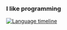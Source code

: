 ### I like programming

<!--
**akazukin5151/akazukin5151** is a ✨ _special_ ✨ repository because its `README.md` (this file) appears on your GitHub profile.

Here are some ideas to get you started:

- 🔭 I’m currently working on ...
- 🌱 I’m currently learning ...
- 👯 I’m looking to collaborate on ...
- 🤔 I’m looking for help with ...
- 💬 Ask me about ...
- 📫 How to reach me: ...
- 😄 Pronouns: ...
- ⚡ Fun fact: ...
-->

[![Language timeline](https://github-readme-stats-gray-pi.vercel.app/api/top-langs/?username=akazukin5151&custom_title=Language%20timeline)](https://github-readme-stats-gray-pi.vercel.app/api/top-langs/?username=akazukin5151&custom_title=Language%20timeline)
